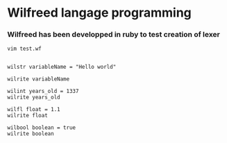# Wilfreed langage programming

### Wilfreed has been developped in ruby to test creation of lexer

```
vim test.wf
```

```wilfreed

wilstr variableName = "Hello world"

wilrite variableName

wilint years_old = 1337
wilrite years_old

wilfl float = 1.1
wilrite float

wilbool boolean = true
wilrite boolean

```
